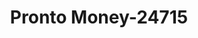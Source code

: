---
f_zip-code: 85264
f_state-code: AZ
title: Pronto Money-24715
f_phone: 480-837-0190
f_city-only: Fort Mcdowell
f_address: Fort Mcdowell Fort Mcdowell
f_location-unique-id: '24715'
slug: pronto-money-24715
updated-on: '2024-05-30T13:46:58.046Z'
created-on: '2024-05-30T13:36:59.803Z'
published-on: '2024-05-30T13:54:32.469Z'
f_city-state: cms/city/fort-mcdowell-az.md
f_company: cms/company/pronto-money.md
f_state: cms/state/arizona.md
layout: '[payday-loan].html'
tags: payday-loan
---